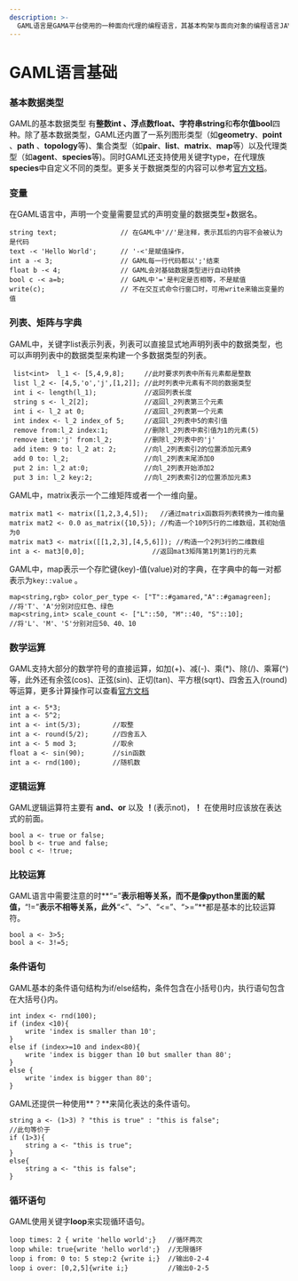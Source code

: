 ```yaml
---
description: >-
  GAML语言是GAMA平台使用的一种面向代理的编程语言，其基本构架与面向对象的编程语言JAVA类似，两者有许多共通之处，GAML语言在JAVA的技术上实现了一系列方便进行模拟的代理功能，如族、代理技能等等
---
```


# GAML语言基础

### 基本数据类型

GAML的基本数据类型 有**整数int 、浮点数float、字符串string**和**布尔值bool**四种。除了基本数据类型，GAML还内置了一系列图形类型（如**geometry**、**point** 、**path** 、**topology**等\)、集合类型（如**pair**、**list**、**matrix**、**map**等）以及代理类型（如**agent**、**species**等\)。同时GAML还支持使用关键字type，在代理族**species**中自定义不同的类型。更多关于数据类型的内容可以参考[官方文档](https://gama-platform.github.io/wiki/DataTypes)。

### 变量

在GAML语言中，声明一个变量需要显式的声明变量的数据类型+数据名。

```text
string text;                // 在GAML中'//'是注释，表示其后的内容不会被认为是代码                                               
text -< 'Hello World';      // '-<'是赋值操作，
int a -< 3;                 // GAML每一行代码都以';'结束
float b -< 4;               // GAML会对基础数据类型进行自动转换
bool c -< a=b;              // GAML中'='是判定是否相等，不是赋值
write(c);                   // 不在交互式命令行窗口时，可用write来输出变量的值
```

### 列表、矩阵与字典

GAML中，关键字list表示列表，列表可以直接显式地声明列表中的数据类型，也可以声明列表中的数据类型来构建一个多数据类型的列表。

```text
 list<int>  l_1 <- [5,4,9,8];     //此时要求列表中所有元素都是整数
 list l_2 <- [4,5,'o','j',[1,2]]; //此时列表中元素有不同的数据类型 
 int i <- length(l_1);            //返回列表长度
 string s <- l_2[2];              //返回l_2列表第三个元素
 int i <- l_2 at 0;               //返回l_2列表第一个元素
 int index <- l_2 index_of 5;     //返回l_2列表中5的索引值
 remove from:l_2 index:1;         //删除l_2列表中索引值为1的元素(5)
 remove item:'j' from:l_2;        //删除l_2列表中的'j'
 add item: 9 to: l_2 at: 2;       //向l_2列表索引2的位置添加元素9
 add 0 to: l_2;                   //向l_2列表末尾添加0
 put 2 in: l_2 at:0;              //向l_2列表开始添加2
 put 3 in: l_2 key:2;             //向l_2列表索引2的位置添加元素3
```

GAML中，matrix表示一个二维矩阵或者一个一维向量。

```text
matrix mat1 <- matrix([1,2,3,4,5]);   //通过matrix函数将列表转换为一维向量
matrix mat2 <- 0.0 as_matrix({10,5}); //构造一个10列5行的二维数组，其初始值为0
matrix mat3 <- matrix([[1,2,3],[4,5,6]]); //构造一个2列3行的二维数组
int a <- mat3[0,0];                 //返回mat3矩阵第1列第1行的元素              
```

GAML中，map表示一个存贮键\(key\)-值\(value\)对的字典，在字典中的每一对都表示为`key::value` 。

```text
map<string,rgb> color_per_type <- ["T"::#gamared,"A"::#gamagreen];   //将'T'、'A'分别对应红色、绿色
map<string,int> scale_count <- ["L"::50, "M"::40, "S"::10];          //将'L'、'M'、'S'分别对应50、40、10
```

### 数学运算

GAML支持大部分的数学符号的直接运算，如加\(+\)、减\(-\)、乘\(\*\)、除\(/\)、乘幂\(^\)等，此外还有余弦\(cos\)、正弦\(sin\)、正切\(tan\)、平方根\(sqrt\)、四舍五入\(round\)等运算，更多计算操作可以查看[官方文档](https://gama-platform.github.io/wiki/Operators)

```text
int a <- 5*3;
int a <- 5^2;              
int a <- int(5/3);        //取整
int a <- round(5/2);      //四舍五入
int a <- 5 mod 3;         //取余
float a <- sin(90);       //sin函数
int a <- rnd(100);        //随机数
```

### 逻辑运算

GAML逻辑运算符主要有 **and、or** 以及 **！**\(表示not\)，**！** 在使用时应该放在表达式的前面。

```text
bool a <- true or false;
bool b <- true and false;
bool c <- !true;
```

### 比较运算

GAML语言中需要注意的时**“=”**表示相等关系，而不是像python里面的赋值，**“!=”**表示不相等关系，此外**“&lt;”、“&gt;”、“&lt;=”、“&gt;=”**都是基本的比较运算符。

```text
bool a <- 3>5;
bool a <- 3!=5;
```

### 条件语句

GAML基本的条件语句结构为if/else结构，条件包含在小括号\(\)内，执行语句包含在大括号{}内。

```text
int index <- rnd(100);
if (index <10){
    write 'index is smaller than 10';
}
else if (index>=10 and index<80){
    write 'index is bigger than 10 but smaller than 80';
}
else {
    write 'index is bigger than 80';
}
```

GAML还提供一种使用**？**来简化表达的条件语句。

```text
string a <- (1>3) ? "this is true" : "this is false";
//此句等价于
if (1>3){
    string a <- "this is true";
}
else{
    string a <- "this is false";
}
```

### 循环语句

GAML使用关键字**loop**来实现循环语句。

```text
loop times: 2 { write 'hello world';}   //循环两次
loop while: true{write 'hello world';}  //无限循环
loop i from: 0 to: 5 step:2 {write i;}  //输出0-2-4
loop i over: [0,2,5]{write i;}          //输出0-2-5
```



